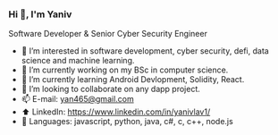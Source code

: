 ### Hi 👋, I'm Yaniv

Software Developer & Senior Cyber Security Engineer
- 👀 I’m interested in software development, cyber security, defi, data science and machine learning.
- 🔭 I’m currently working on my BSc in computer science.
- 🌱 I’m currently learning Android Devlopment, Solidity, React.  
- 👯 I’m looking to collaborate on any dapp project.
- 📫 E-mail: yan465@gmail.com
- ⬆️ LinkedIn: https://www.linkedin.com/in/yanivlav1/
- 📝 Languages: javascript, python, java, c#, c, c++, node.js
